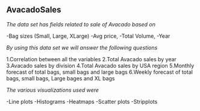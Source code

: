 ## AvacadoSales


*The data set has fields related to sale of Avacado based on*

-Bag sizes (Small, Large, XLarge)
-Avg price, 
-Total Volume, 
-Year

*By using this data set we will answer the following questions*

1.Correlation between all the variables
2.Total Avacado sales by year
3.Avacado sales by division
4.Total Avacado sales by USA region
5.Monthly forecast of total bags, small bags and large bags 
6.Weekly forecast of total bags, small bags, Large bages and XL bags 

*The various visualizations used were*

-Line plots
-Histograms
-Heatmaps
-Scatter plots 
-Stripplots
